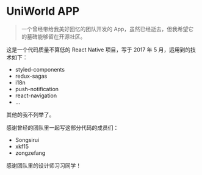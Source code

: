 # UniWorld APP

> 一个曾经带给我美好回忆的团队开发的 App，虽然已经逝去，但我希望它的墓碑能够留在开源社区。

这是一个代码质量不算低的 React Native 项目，写于 2017 年 5 月，运用到的技术如下：

- styled-components
- redux-sagas
- i18n
- push-notification
- react-navigation
- ...

其他的我不列举了。

感谢曾经的团队里一起写这部分代码的成员们：
- Songsirui
- xkf15
- zongzefang

感谢团队里的设计师习习同学！
